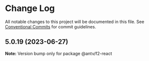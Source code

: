 # Change Log

All notable changes to this project will be documented in this file.
See [Conventional Commits](https://conventionalcommits.org) for commit guidelines.

## 5.0.19 (2023-06-27)

**Note:** Version bump only for package @antv/f2-react
